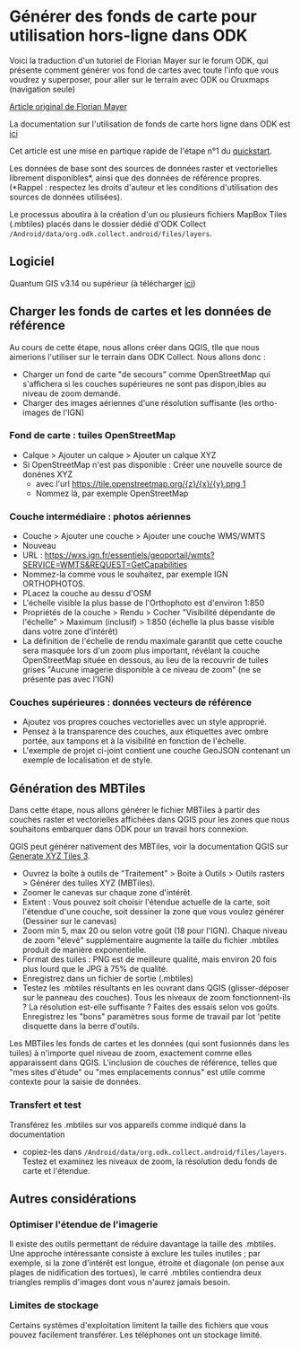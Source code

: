 # Générer des fonds de carte pour utilisation hors-ligne dans ODK

Voici la traduction d'un tutoriel de Florian Mayer sur le forum ODK, qui présente comment générer vos fond de cartes avec toute l'info que vous voudrez y superposer, pour aller sur le terrain avec ODK ou Oruxmaps (navigation seule)

[Article original de Florian Mayer](https://forum.getodk.org/t/generate-offline-background-imagery-for-odk-collect-mbtiles/31200/6)

La documentation sur l'utilisation de fonds de carte hors ligne dans ODK est [ici](https://docs.getodk.org/collect-offline-maps/)

Cet article est une mise en partique rapide de l'étape n°1 du [quickstart](https://docs.getodk.org/collect-offline-maps/#offline-maps-quick-start).

Les données de base sont des sources de données raster et vectorielles librement disponibles*, ainsi que des données de référence propres. (*Rappel : respectez les droits d'auteur et les conditions d'utilisation des sources de données utilisées).

Le processus aboutira à la création d'un ou plusieurs fichiers MapBox Tiles (.mbtiles) placés dans le dossier dédié d'ODK Collect `/Android/data/org.odk.collect.android/files/layers`.

## Logiciel

Quantum GIS v3.14 ou supérieur (à télécharger [ici](https://qgis.org/en/site/forusers/download.html))

## Charger les fonds de cartes et les données de référence

Au cours de cette étape, nous allons créer dans QGIS, tlle que nous aimerions l'utiliser sur le terrain dans ODK Collect. Nous allons donc :

* Charger un fond de carte "de secours" comme OpenStreetMap qui s'affichera si les couches supérieures ne sont pas dispon,ibles au niveau de zoom demandé.
* Charger des images aériennes d'une résolution suffisante (les ortho-images de l'IGN)

### Fond de carte : tuiles OpenStreetMap

* Calque > Ajouter un calque > Ajouter un calque XYZ
* Si OpenStreetMap n'est pas disponible : Créer une nouvelle source de donénes XYZ
  * avec l'url [https://tile.openstreetmap.org/{z}/{x}/{y}.png 1](https://tile.openstreetmap.org/%7Bz%7D/%7Bx%7D/%7By%7D.png)
  * Nommez là, par exemple OpenStreetMap

### Couche intermédiaire : photos aériennes

* Couche > Ajouter une couche > Ajouter une couche WMS/WMTS
* Nouveau
* URL : https://wxs.ign.fr/essentiels/geoportail/wmts?SERVICE=WMTS&REQUEST=GetCapabilities
* Nommez-la comme vous le souhaitez, par exemple IGN ORTHOPHOTOS.
* PLacez la couche au dessu d'OSM
* L'échelle visible la plus basse de l'Orthophoto est d'environ 1:850
* Propriétés de la couche > Rendu > Cocher "Visibilité dépendante de l'échelle" > Maximum (inclusif) > 1:850 (échelle la plus basse visible dans votre zone d'intérêt)
* La définition de l'échelle de rendu maximale garantit que cette couche sera masquée lors d'un zoom plus important, révélant la couche OpenStreetMap située en dessous, au lieu de la recouvrir de tuiles grises "Aucune imagerie disponible à ce niveau de zoom" (ne se présente pas avec l'IGN)

### Couches supérieures : données vecteurs de référence

* Ajoutez vos propres couches vectorielles avec un style approprié.
* Pensez à la transparence des couches, aux étiquettes avec ombre portée, aux tampons et à la visibilité en fonction de l'échelle.
* L'exemple de projet ci-joint contient une couche GeoJSON contenant un exemple de localisation et de style.

## Génération des MBTiles

Dans cette étape, nous allons générer le fichier MBTiles à partir des couches raster et vectorielles affichées dans QGIS pour les zones que nous souhaitons embarquer dans ODK pour un travail hors connexion.

QGIS peut générer nativement des MBTiles, voir la documentation QGIS sur [Generate XYZ Tiles 3](https://docs.qgis.org/3.16/en/docs/user_manual/processing_algs/qgis/rastertools.html#generate-xyz-tiles-mbtiles).

* Ouvrez la boîte à outils de "Traitement" > Boite à Outils > Outils rasters > Générer des tuiles XYZ (MBTiles).
* Zoomer le canevas sur chaque zone d'intérêt.
* Extent : Vous pouvez soit choisir l'étendue actuelle de la carte, soit l'étendue d'une couche, soit dessiner la zone que vous voulez générer (Dessiner sur le canevas)
* Zoom min 5, max 20 ou selon votre goût (18 pour l'IGN). Chaque niveau de zoom "élevé" supplémentaire augmente la taille du fichier .mbtiles produit de manière exponentielle.
* Format des tuiles : PNG est de meilleure qualité, mais environ 20 fois plus lourd que le JPG à 75% de qualité.
* Enregistrez dans un fichier de sortie (.mbtiles)
* Testez les .mbtiles résultants en les ouvrant dans QGIS (glisser-déposer sur le panneau des couches). Tous les niveaux de zoom fonctionnent-ils ? La résolution est-elle suffisante ? Faites des essais selon vos goûts. Enregistrez les "bons" paramètres sous forme de travail par lot 'petite disquette dans la berre d'outils.

Les MBTiles les fonds de cartes et les données (qui sont fusionnés dans les tuiles) à n'importe quel niveau de zoom, exactement comme elles apparaissent dans QGIS. L'inclusion de couches de référence, telles que "mes sites d'étude" ou "mes emplacements connus" est utile comme contexte pour la saisie de données.

### Transfert et test

Transférez les .mbtiles sur vos appareils comme indiqué dans la documentation

* copiez-les dans `/Android/data/org.odk.collect.android/files/layers`. Testez et examinez les niveaux de zoom, la résolution dedu fonds de carte et l'étendue.

## Autres considérations

### Optimiser l'étendue de l'imagerie

Il existe des outils permettant de réduire davantage la taille des .mbtiles. Une approche intéressante consiste à exclure les tuiles inutiles ; par exemple, si la zone d'intérêt est longue, étroite et diagonale (on pense aux plages de nidification des tortues), le carré .mbtiles contiendra deux triangles remplis d'images dont vous n'aurez jamais besoin.
### Limites de stockage

Certains systèmes d'exploitation limitent la taille des fichiers que vous pouvez facilement transférer. Les téléphones ont un stockage limité.